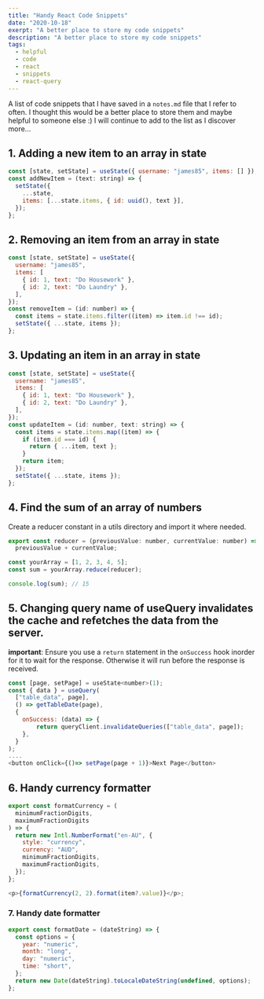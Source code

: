```yaml
---
title: "Handy React Code Snippets"
date: "2020-10-18"
exerpt: "A better place to store my code snippets"
description: "A better place to store my code snippets"
tags:
  - helpful
  - code
  - react
  - snippets
  - react-query
---
```


A list of code snippets that I have saved in a `notes.md` file that I refer to often. I thought this would be a better place to store them and maybe helpful to someone else :) I will continue to add to the list as I discover more...

## 1. Adding a new item to an array in state

```javascript
const [state, setState] = useState({ username: "james85", items: [] });
const addNewItem = (text: string) => {
  setState({
    ...state,
    items: [...state.items, { id: uuid(), text }],
  });
};
```

## 2. Removing an item from an array in state

```javascript
const [state, setState] = useState({
  username: "james85",
  items: [
    { id: 1, text: "Do Housework" },
    { id: 2, text: "Do Laundry" },
  ],
});
const removeItem = (id: number) => {
  const items = state.items.filter((item) => item.id !== id);
  setState({ ...state, items });
};
```

## 3. Updating an item in an array in state

```javascript
const [state, setState] = useState({
  username: "james85",
  items: [
    { id: 1, text: "Do Housework" },
    { id: 2, text: "Do Laundry" },
  ],
});
const updateItem = (id: number, text: string) => {
  const items = state.items.map((item) => {
    if (item.id === id) {
      return { ...item, text };
    }
    return item;
  });
  setState({ ...state, items });
};
```

## 4. Find the sum of an array of numbers

Create a reducer constant in a utils directory and import it where needed.

```javascript
export const reducer = (previousValue: number, currentValue: number) =>
  previousValue + currentValue;

const yourArray = [1, 2, 3, 4, 5];
const sum = yourArray.reduce(reducer);

console.log(sum); // 15
```

## 5. Changing query name of useQuery invalidates the cache and refetches the data from the server.

**important**: Ensure you use a `return` statement in the `onSuccess` hook inorder for it to wait for the response. Otherwise it will run before the response is received.

```javascript
const [page, setPage] = useState<number>(1);
const { data } = useQuery(
  ["table_data", page],
  () => getTableDate(page),
  {
    onSuccess: (data) => {
        return queryClient.invalidateQueries(["table_data", page]);
    },
  }
);
....
<button onClick={()=> setPage(page + 1)}>Next Page</button>
```

## 6. Handy currency formatter

```javascript
export const formatCurrency = (
  minimumFractionDigits,
  maximumFractionDigits
) => {
  return new Intl.NumberFormat("en-AU", {
    style: "currency",
    currency: "AUD",
    minimumFractionDigits,
    maximumFractionDigits,
  });
};

<p>{formatCurrency(2, 2).format(item?.value)}</p>;
```

### 7. Handy date formatter

```javascript
export const formatDate = (dateString) => {
  const options = {
    year: "numeric",
    month: "long",
    day: "numeric",
    time: "short",
  };
  return new Date(dateString).toLocaleDateString(undefined, options);
};
```
